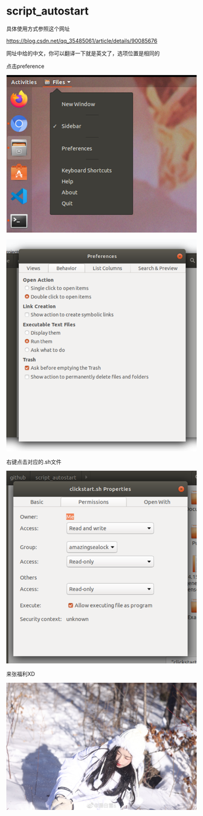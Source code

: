 # script_autostart

具体使用方式参照这个网址

https://blog.csdn.net/qq_35485061/article/details/90085676

网址中给的中文，你可以翻译一下就是英文了，选项位置是相同的

点击preference

![1](https://github.com/NEUACTION-cv-team/script_autostart/blob/clickstart/1.png)

![2](https://github.com/NEUACTION-cv-team/script_autostart/blob/clickstart/2.png)

右键点击对应的.sh文件

![3](https://github.com/NEUACTION-cv-team/script_autostart/blob/clickstart/3.png)

来张福利XD

![4](https://github.com/NEUACTION-cv-team/script_autostart/blob/clickstart/4.jpg)
